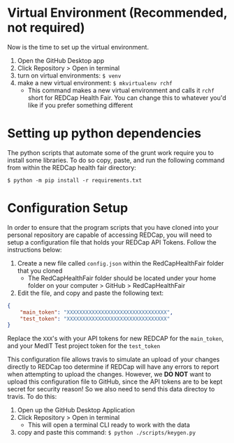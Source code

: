 # Virtual Environment (Recommended, not required)

Now is the time to set up the virtual environment.

1. Open the GitHub Desktop app
1. Click Repository > Open in terminal
1. turn on virtual environments: `$ venv`
1. make a new virtual environment: `$ mkvirtualenv rchf`
    - This command makes a new virtual environment and calls it `rchf` short
	for REDCap Health Fair. You can change this to whatever you'd like if you
	prefer something different

# Setting up python dependencies

The python scripts that automate some of the grunt work require you to install
some libraries. To do so copy, paste, and run the following command from
within the REDCap health fair directory:

`$ python -m pip install -r requirements.txt`

# Configuration Setup

In order to ensure that the program scripts that you have cloned into your
personal repository are capable of accessing REDCap, you will need to setup
a configuration file that holds your REDCap API Tokens. Follow the
instructions below:

1. Create a new file called `config.json` within the RedCapHealthFair folder that you cloned
    - The RedCapHealthFair folder should be located under your home folder on
	your computer > GitHub > RedCapHealthFair
1. Edit the file, and copy and paste the following text:

```json
{
	"main_token": "XXXXXXXXXXXXXXXXXXXXXXXXXXXXXXXX",
	"test_token": "XXXXXXXXXXXXXXXXXXXXXXXXXXXXXXXX"
}
```

Replace the `XXX`'s with your API tokens for new REDCAP for the `main_token`,
and your MedIT Test project token for the `test_token`

This configuration file allows travis to simulate an upload of your changes
directly to REDCap too determine if REDCap will have any errors to report when
attempting to upload the changes. However, we **DO NOT** want to upload this
configuration file to GitHub, since the API tokens are to be kept secret for
security reason! So we also need to send this data directoy to travis. To do this:

1. Open up the GitHub Desktop Application
1. Click Repository > Open in terminal
    - This will open a terminal CLI ready to work with the data
1. copy and paste this command: `$ python ./scripts/keygen.py`


